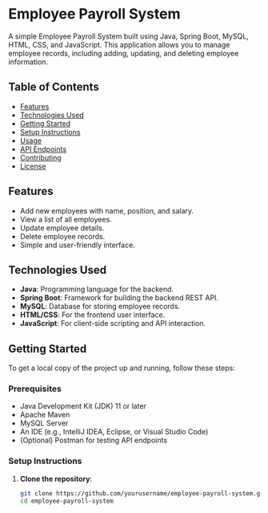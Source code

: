 # Employee Payroll System

A simple Employee Payroll System built using Java, Spring Boot, MySQL, HTML, CSS, and JavaScript. This application allows you to manage employee records, including adding, updating, and deleting employee information.

## Table of Contents

- [Features](#features)
- [Technologies Used](#technologies-used)
- [Getting Started](#getting-started)
- [Setup Instructions](#setup-instructions)
- [Usage](#usage)
- [API Endpoints](#api-endpoints)
- [Contributing](#contributing)
- [License](#license)

## Features

- Add new employees with name, position, and salary.
- View a list of all employees.
- Update employee details.
- Delete employee records.
- Simple and user-friendly interface.

## Technologies Used

- **Java**: Programming language for the backend.
- **Spring Boot**: Framework for building the backend REST API.
- **MySQL**: Database for storing employee records.
- **HTML/CSS**: For the frontend user interface.
- **JavaScript**: For client-side scripting and API interaction.

## Getting Started

To get a local copy of the project up and running, follow these steps:

### Prerequisites

- Java Development Kit (JDK) 11 or later
- Apache Maven
- MySQL Server
- An IDE (e.g., IntelliJ IDEA, Eclipse, or Visual Studio Code)
- (Optional) Postman for testing API endpoints

### Setup Instructions

1. **Clone the repository**:
   ```bash
   git clone https://github.com/yourusername/employee-payroll-system.git
   cd employee-payroll-system
